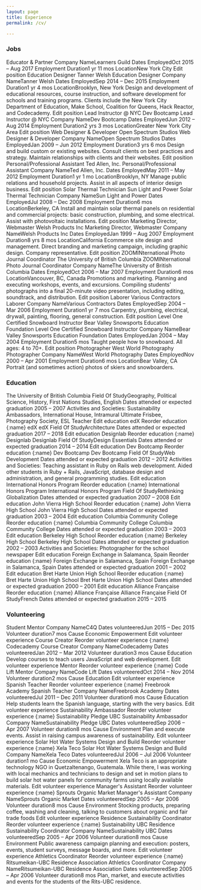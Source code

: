 ```yaml
---
layout: page
title: Experience
permalink: /cv/

---
```


### Jobs

Educator & Partner
Company NameLearners Guild
Dates EmployedOct 2015 – Aug 2017  Employment Duration1 yr 11 mos
LocationNew York City
Edit position Education Designer Tanner Welsh
Education Designer
Company NameTanner Welsh
Dates EmployedSep 2014 – Dec 2015  Employment Duration1 yr 4 mos
LocationBrooklyn, New York
Design and development of educational resources, course instruction, and software development for schools and training programs. Clients include the New York City Department of Education, Make School, Coalition for Queens, Hack Reactor, and Codecademy.
Edit position Lead Instructor @ NYC Dev Bootcamp
Lead Instructor @ NYC
Company NameDev Bootcamp
Dates EmployedJun 2012 – Aug 2014  Employment Duration2 yrs 3 mos
LocationGreater New York City Area
Edit position Web Designer &amp; Developer Open Spectrum Studios
Web Designer & Developer
Company NameOpen Spectrum Studios
Dates EmployedJan 2009 – Jun 2012  Employment Duration3 yrs 6 mos
Design and build custom or existing websites. Consult clients on best practices and strategy. Maintain relationships with clients and their websites.
Edit position Personal/Professional Assistant Ted Allen, Inc.
Personal/Professional Assistant
Company NameTed Allen, Inc.
Dates EmployedMay 2011 – May 2012  Employment Duration1 yr 1 mo
LocationBrooklyn, NY
Manage public relations and household projects. Assist in all aspects of interior design business.
Edit position Solar Thermal Technician Sun Light and Power
Solar Thermal Technician
Company NameSun Light and Power
Dates EmployedJul 2008 – Dec 2008  Employment Duration6 mos
LocationBerkeley, CA
Install and maintain solar thermal panels on residential and commercial projects: basic construction, plumbing, and some electrical. Assist with photovoltaic installations.
Edit position Marketing Director, Webmaster Welsh Products Inc
Marketing Director, Webmaster
Company NameWelsh Products Inc
Dates EmployedJan 1999 – Aug 2007  Employment Duration8 yrs 8 mos
LocationCalifornia
Ecommerce site design and management. Direct branding and marketing campaign, including graphic design. Company representative.
Edit position ZOOMINternational Photo Journal Coordinator The University of British Columbia
ZOOMINternational Photo Journal Coordinator
Company NameThe University of British Columbia
Dates EmployedOct 2006 – Mar 2007  Employment Duration6 mos
LocationVancouver, BC, Canada
Promotions and marketing. Planning and executing workshops, events, and excursions. Compiling students' photographs into a final 20-minute video presentation, including editing, soundtrack, and distribution.
Edit position Laborer Various Contractors
Laborer
Company NameVarious Contractors
Dates EmployedSep 2004 – Mar 2006  Employment Duration1 yr 7 mos
Carpentry, plumbing, electrical, drywall, painting, flooring, general construction.
Edit position Level One Certified Snowboard Instructor Bear Valley Snowsports Education Foundation
Level One Certified Snowboard Instructor
Company NameBear Valley Snowsports Education Foundation
Dates EmployedJan 2004 – May 2004  Employment Duration5 mos
Taught people how to snowboard. All ages: 4 to 70+.
Edit position Photographer West World Photography
Photographer
Company NameWest World Photography
Dates EmployedNov 2000 – Apr 2001  Employment Duration6 mos
LocationBear Valley, CA
Portrait (and sometimes action) photos of skiers and snowboarders.

### Education

The University of British Columbia
Field Of StudyGeography, Political Science, History, First Nations Studies, English
Dates attended or expected graduation 2005 – 2007
Activities and Societies: Sustainability Ambassadors, International House, Intramural Ultimate Frisbee, Photography Society, ESL Teacher
Edit education edX Reorder education {:name} edX
edX
Field Of StudyArchitecture
Dates attended or expected graduation 2017 – 2018
Edit education Designlab Reorder education {:name} Designlab
Designlab
Field Of StudyDesign Essentials
Dates attended or expected graduation 2014 – 2014
Edit education Dev Bootcamp Reorder education {:name} Dev Bootcamp
Dev Bootcamp
Field Of StudyWeb Development
Dates attended or expected graduation 2012 – 2012
Activities and Societies: Teaching assistant in Ruby on Rails web development. Aided other students in Ruby + Rails, JavaScript, database design and administration, and general programming studies.
Edit education International Honors Program Reorder education {:name} International Honors Program
International Honors Program
Field Of StudyRethinking Globalization
Dates attended or expected graduation 2007 – 2008
Edit education John Vierra High School Reorder education {:name} John Vierra High School
John Vierra High School
Dates attended or expected graduation 2003 – 2004
Edit education Columbia Community College Reorder education {:name} Columbia Community College
Columbia Community College
Dates attended or expected graduation 2003 – 2003
Edit education Berkeley High School Reorder education {:name} Berkeley High School
Berkeley High School
Dates attended or expected graduation 2002 – 2003
Activities and Societies: Photographer for the school newspaper
Edit education Foreign Exchange in Salamanca, Spain Reorder education {:name} Foreign Exchange in Salamanca, Spain
Foreign Exchange in Salamanca, Spain
Dates attended or expected graduation 2001 – 2002
Edit education Bret Harte Union High School Reorder education {:name} Bret Harte Union High School
Bret Harte Union High School
Dates attended or expected graduation 2000 – 2001
Edit education Alliance Française Reorder education {:name} Alliance Française
Alliance Française
Field Of StudyFrench
Dates attended or expected graduation 2015 – 2015

### Volunteering

Student Mentor
Company NameC4Q
Dates volunteeredJun 2015 – Dec 2015  Volunteer duration7 mos
Cause Economic Empowerment
Edit volunteer experience Course Creator Reorder volunteer experience {:name} Codecademy
Course Creator
Company NameCodecademy
Dates volunteeredJan 2012 – Mar 2012  Volunteer duration3 mos
Cause Education
Develop courses to teach users JavaScript and web development.
Edit volunteer experience Mentor Reorder volunteer experience {:name} Code Lift
Mentor
Company NameCode Lift
Dates volunteeredOct 2014 – Nov 2014  Volunteer duration2 mos
Cause Education
Edit volunteer experience Spanish Teacher Reorder volunteer experience {:name} Freebrook Academy
Spanish Teacher
Company NameFreebrook Academy
Dates volunteeredJul 2011 – Dec 2011  Volunteer duration6 mos
Cause Education
Help students learn the Spanish language, starting with the very basics.
Edit volunteer experience Sustainability Ambassador Reorder volunteer experience {:name} Sustainability Pledge UBC
Sustainability Ambassador
Company NameSustainability Pledge UBC
Dates volunteeredSep 2006 – Apr 2007  Volunteer duration8 mos
Cause Environment
Plan and execute events. Assist in raising campus awareness of sustainability.
Edit volunteer experience Solar Hot Water Systems Design and Build Reorder volunteer experience {:name} Xela Teco
Solar Hot Water Systems Design and Build
Company NameXela Teco
Dates volunteeredJul 2006 – Jul 2006  Volunteer duration1 mo
Cause Economic Empowerment
Xela Teco is an appropriate technology NGO in Quetzaltenango, Guatemala. While there, I was working with local mechanics and technicians to design and set in motion plans to build solar hot water panels for community farms using locally available materials.
Edit volunteer experience Manager&#39;s Assistant Reorder volunteer experience {:name} Sprouts Organic Market
Manager's Assistant
Company NameSprouts Organic Market
Dates volunteeredSep 2005 – Apr 2006  Volunteer duration8 mos
Cause Environment
Stocking products, preparing coffee, washing and cleaning, talking to customers about organic and fair trade foods
Edit volunteer experience Residence Sustainability Coordinator Reorder volunteer experience {:name} Sustainability UBC
Residence Sustainability Coordinator
Company NameSustainability UBC
Dates volunteeredSep 2005 – Apr 2006  Volunteer duration8 mos
Cause Environment
Public awareness campaign planning and execution: posters, events, student surveys, message boards, and more.
Edit volunteer experience Athletics Coordinator Reorder volunteer experience {:name} Ritsumeikan-UBC Residence Association
Athletics Coordinator
Company NameRitsumeikan-UBC Residence Association
Dates volunteeredSep 2005 – Apr 2006  Volunteer duration8 mos
Plan, market, and execute activities and events for the students of the Rits-UBC residence.
